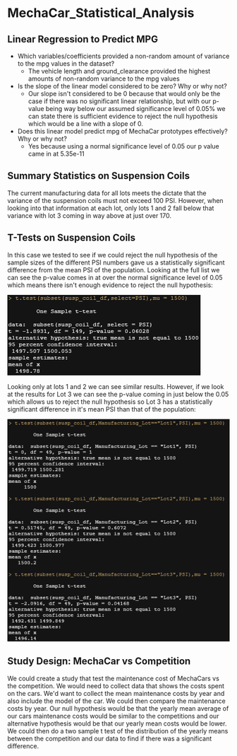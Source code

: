 # MechaCar_Statistical_Analysis

## Linear Regression to Predict MPG

- Which variables/coefficients provided a non-random amount of variance to the mpg values in the dataset?
  - The vehicle length and ground_clearance provided the highest amounts of non-random variance to the mpg values
- Is the slope of the linear model considered to be zero? Why or why not?
  - Our slope isn't considered to be 0 because that would only be the case if there was no significant linear relationship, but with our p-value being way below our assumed significance level of 0.05% we can state there is sufficient evidence to reject the null hypothesis which would be a line with a slope of 0.
- Does this linear model predict mpg of MechaCar prototypes effectively? Why or why not?
  - Yes because using a normal significance level of 0.05 our p value came in at 5.35e-11

## Summary Statistics on Suspension Coils

The current manufacturing data for all lots meets the dictate that the variance of the suspension coils must not exceed 100 PSI. However, when looking into that information at each lot, only lots 1 and 2 fall below that variance with lot 3 coming in way above at just over 170.

## T-Tests on Suspension Coils

In this case we tested to see if we could reject the null hypothesis of the sample sizes of the different PSI numbers gave us a statistically significant difference from the mean PSI of the population. Looking at the full list we can see the p-value comes in at over the normal significance level of 0.05 which means there isn't enough evidence to reject the null hypothesis:

![Total](resources/Total.png)

Looking only at lots 1 and 2 we can see similar results. However, if we look at the results for Lot 3 we can see the p-value coming in just below the 0.05 which allows us to reject the null hypothesis so Lot 3 has a statistically significant difference in it's mean PSI than that of the population:

![By Lot](resources/byLot.png)

## Study Design: MechaCar vs Competition

We could create a study that test the maintenance cost of MechaCars vs the competition. We would need to collect data that shows the costs spent on the cars. We'd want to collect the mean maintenance costs by year and also include the model of the car. We could then compare the maintenance costs by year. Our null hypothesis would be that the yearly mean average of our cars maintenance costs would be similar to the competitions and our alternative hypothesis would be that our yearly mean costs would be lower. We could then do a two sample t test of the distribution of the yearly means between the competition and our data to find if there was a significant difference.

